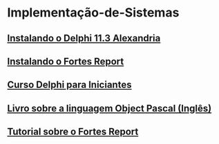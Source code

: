 # Implementação-de-Sistemas

## [Instalando o Delphi 11.3 Alexandria](https://www.youtube.com/watch?v=k9a8QxqGaHE) 

## [Instalando o Fortes Report](https://www.youtube.com/watch?v=WdOgM-ahsYE) 

## [Curso Delphi para Iniciantes](https://www.youtube.com/playlist?list=PLVetaKmuPN9_gBPcyRZ7YinNXsNPSfrwY)

## [Livro sobre a linguagem Object Pascal (Inglês)](https://github.com/gustavowillam/Implementacao-de-Sistemas/blob/main/materiais/ObjectPascalHandbook_PrintVersion2_WithCover.pdf)

## [Tutorial sobre o Fortes Report](https://github.com/gustavowillam/Implementacao-de-Sistemas/blob/main/materiais/Fortes_Report%20Tutorial.pdf)



